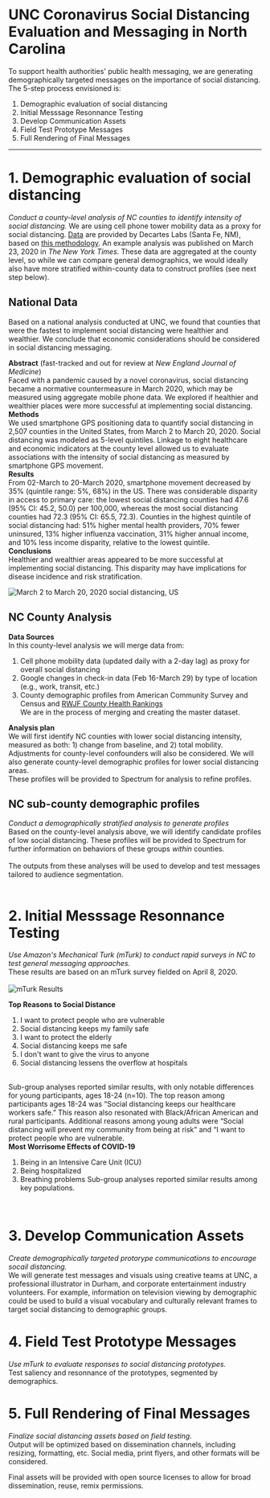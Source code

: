 # UNC Coronavirus Social Distancing Evaluation and Messaging in North Carolina

To support health authorities' public health messaging, we are generating demographically targeted messages on the importance of social distancing. The 5-step process envisioned is:

1. Demographic evaluation of social distancing
2. Initial Messsage Resonnance Testing
3. Develop Communication Assets
4. Field Test Prototype Messages
5. Full Rendering of Final Messages

----

# 1. Demographic evaluation of social distancing
*Conduct a county-level analysis of NC counties to identify intensity of social distancing.*
We are using cell phone tower mobility data as a proxy for social distancing. [Data](https://github.com/descarteslabs/DL-COVID-19) are provided by Decartes Labs (Santa Fe, NM), based on [this methodology](https://www.descarteslabs.com/wp-content/uploads/2020/03/mobility-v097.pdf). An example analysis was published on March 23, 2020 in *The New York Times*. These data are aggregated at the county level, so while we can compare general demographics, we would ideally also have more stratified within-county data to construct profiles (see next step below).

## National Data
Based on a national analysis conducted at UNC, we found that counties that were the fastest to implement social distancing were healthier and wealthier. We conclude that economic considerations should be considered in social distancing messaging.<br>

**Abstract** (fast-tracked and out for review at *New England Journal of Medicine*)<br>
Faced with a pandemic caused by a novel coronavirus, social distancing became a normative countermeasure in March 2020, which may be measured using aggregate mobile phone data. We explored if healthier and wealthier places were more successful at implementing social distancing.<br>
**Methods**<br>
We used smartphone GPS positioning data to quantify social distancing in 2,507 counties in the United States, from March 2 to March 20, 2020. Social distancing was modeled as 5-level quintiles. Linkage to eight healthcare and economic indicators at the county level allowed us to evaluate associations with the intensity of social distancing as measured by smartphone GPS movement. <br>
**Results**<br>
From 02-March to 20-March 2020, smartphone movement decreased by 35% (quintile range: 5%, 68%) in the US. There was considerable disparity in access to primary care: the lowest social distancing counties had 47.6 (95% CI: 45.2, 50.0) per 100,000, whereas the most social distancing counties had 72.3 (95% CI: 65.5, 72.3). Counties in the highest quintile of social distancing had: 51% higher mental health providers, 70% fewer uninsured, 13% higher influenza vaccination, 31% higher annual income, and 10% less income disparity, relative to the lowest quintile.<br>
**Conclusions**<br>
Healthier and wealthier areas appeared to be more successful at implementing social distancing. This disparity may have implications for disease incidence and risk stratification.<br>

![March 2 to March 20, 2020 social distancing, US](https://opioiddatalab.github.io/covidnc/figure1.png)

## NC County Analysis
**Data Sources**<br>
In this county-level analysis we will merge data from:
1. Cell phone mobility data (updated daily with a 2-day lag) as proxy for overall social distancing
2. Google changes in check-in data (Feb 16-March 29) by type of location (e.g., work, transit, etc.)
3. County demographic profiles from American Community Survey and Census and [RWJF County Health Rankings](https://www.countyhealthrankings.org/sites/default/files/media/document/DataDictionary_2020_2.pdf)
<br>We are in the process of merging and creating the master dataset.

**Analysis plan**<br>
We will first identify NC counties with lower social distancing intensity, measured as both: 1) change from baseline, and 2) total mobility. Adjustments for county-level confounders will also be considered. We will also generate county-level demographic profiles for lower social distancing areas.
<br>
These profiles will be provided to Spectrum for analysis to refine profiles.
<br>
## NC sub-county demographic profiles
*Conduct a demographically stratified analysis to generate profiles*<br>
Based on the county-level analysis above, we will identify candidate profiles of low social distancing. These profiles will be provided to Spectrum for further information on behaviors of these groups *within* counties.<br>
<br>
The outputs from these analyses will be used to develop and test messages tailored to audience segmentation.<br>
<br>

# 2. Initial Messsage Resonnance Testing
*Use Amazon's Mechanical Turk (mTurk) to conduct rapid surveys in NC to test general messaging approaches.*<br>
These results are based on an mTurk survey fielded on April 8, 2020.<br>
<br>
![mTurk Results](https://opioiddatalab.github.io/covidnc/firstresultstable.png)

**Top Reasons to Social Distance**
1. I want to protect people who are vulnerable
2. Social distancing keeps my family safe
3. I want to protect the elderly
4. Social distancing keeps me safe
5. I don't want to give the virus to anyone
6. Social distancing lessens the overflow at hospitals

<br>Sub-group analyses reported similar results, with only notable differences for young participants, ages 18-24 (n=10). The top reason among participants ages 18-24 was “Social distancing keeps our healthcare workers safe.” This reason also resonated with Black/African American and rural participants. Additional reasons among young adults were “Social distancing will prevent my community from being at risk” and “I want to protect people who are vulnerable.
<br>
**Most Worrisome Effects of COVID-19**
1. Being in an Intensive Care Unit (ICU)
2. Being hospitalized
3. Breathing problems
Sub-group analyses reported similar results among key populations.
<br>

# 3. Develop Communication Assets
*Create demographically targeted protorype communications to encourage socail distancing.*<br>
We will generate test messages and visuals using creative teams at UNC, a professional illustrator in Durham, and corporate entertainment industry volunteers. For example, information on television viewing by demographic could be used to build a visual vocabulary and culturally relevant frames to target social distancing to demographic groups.
<br>

# 4. Field Test Prototype Messages
*Use mTurk to evaluate responses to social distancing prototypes.*<br>
Test saliency and resonnance of the prototypes, segmented by demographics.
<br>

# 5. Full Rendering of Final Messages
*Finalize social distancing assets based on field testing.*<br>
Output will be optimized based on dissemination channels, including resizing, formatting, etc. Social media, print flyers, and other formats will be considered.<br>

Final assets will be provided with open source licenses to allow for broad dissemination, reuse, remix permissions.<br>


